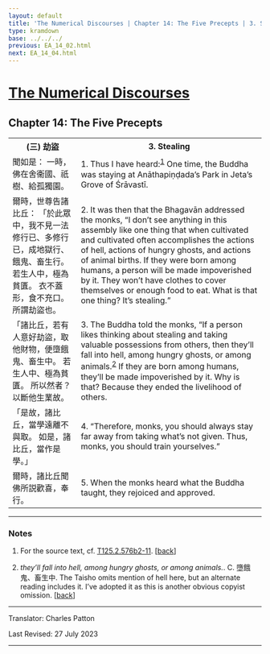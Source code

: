 ```yaml
---
layout: default
title: 'The Numerical Discourses | Chapter 14: The Five Precepts | 3. Stealing'
type: kramdown
base: ../../../
previous: EA_14_02.html
next: EA_14_04.html
---
```


<h1><a href='../index.html'>The Numerical Discourses</a></h1>
<h2>Chapter 14: The Five Precepts</h2>

<table class="trans">
  <th class='ch'>(三) 劫盜</th>
  <th class='en'>3. Stealing</th>
  <tr>
    <td class='ch' title='T125.2.576b2'>聞如是： 一時，佛在舍衞國、祇樹、給孤獨園。</td>
    <td id='p1'>1. Thus I have heard:<sup id="ref1"><a href="#n1">1</a></sup> One time, the Buddha was staying at Anāthapiṇḍada’s Park in Jeta’s Grove of Śrāvastī.</td>
  </tr>
  <tr>
    <td class='ch' title='T125.2.576b3'>爾時，世尊告諸比丘： 「於此眾中，我不見一法修行已、多修行已，成地獄行、餓鬼、畜生行。 若生人中，極為貧匱。 衣不蓋形，食不充口。 所謂劫盜也。</td>
    <td id='p2'>2. It was then that the Bhagavān addressed the monks, “I don’t see anything in this assembly like one thing that when cultivated and cultivated often accomplishes the actions of hell, actions of hungry ghosts, and actions of animal births. If they were born among humans, a person will be made impoverished by it. They won’t have clothes to cover themselves or enough food to eat. What is that one thing? It’s stealing.”</td>
  </tr>
  <tr>
    <td class='ch' title='T125.2.576b6'>「諸比丘，若有人意好劫盜，取他財物，便墮餓鬼、畜生中。 若生人中、極為貧匱。 所以然者？ 以斷他生業故。</td>
    <td id='p3'>3. The Buddha told the monks, “If a person likes thinking about stealing and taking valuable possessions from others, then they’ll fall into hell, among hungry ghosts, or among animals.<sup id="ref2"><a href="#n2">2</a></sup> If they are born among humans, they’ll be made impoverished by it. Why is that? Because they ended the livelihood of others.</td>
  </tr>
  <tr>
    <td class='ch' title='T125.2.576b9'>「是故，諸比丘，當學遠離不與取。 如是，諸比丘，當作是學。」</td>
    <td id='p4'>4. “Therefore, monks, you should always stay far away from taking what’s not given. Thus, monks, you should train yourselves.”</td>
  </tr>
  <tr>
    <td class='ch' title='T125.2.576b10'>爾時，諸比丘聞佛所説歡喜，奉行。</td>
    <td id='p5'>5. When the monks heard what the Buddha taught, they rejoiced and approved.</td>
  </tr>
</table>

<hr/>

<h3 id="notes">Notes</h3>

<ol class="notes-list">
<li id="n1"><p>For the source text, cf. <a href="https://cbetaonline.dila.edu.tw/zh/T02n0125_p0576b02" target="_blank">T125.2.576b2-11</a>. [<a href="#ref1">back</a>]</p></li>
<li id="n2"><p><em>they’ll fall into hell, among hungry ghosts, or among animals.</em>. C. 墮餓鬼、畜生中. The Taisho omits mention of hell here, but an alternate reading includes it. I’ve adopted it as this is another obvious copyist omission. [<a href="#ref2">back</a>]</p></li>
</ol>
<hr/>

<p class="translator">Translator: Charles Patton</p>
<p class='revised'>Last Revised: 27 July 2023</p>

<hr/>